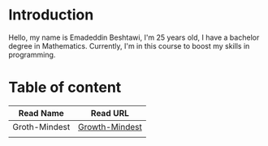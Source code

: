 # Introduction
Hello, my name is Emadeddin Beshtawi, I'm 25 years old, I have a bachelor degree in Mathematics. Currently, I'm in this course to boost my skills in programming.


# Table of content
|  Read Name | Read URL   |
|---|---|
| Groth-Mindest   |  [Growth-Mindest](./Growth-Mindest.md) |
|   |   |
